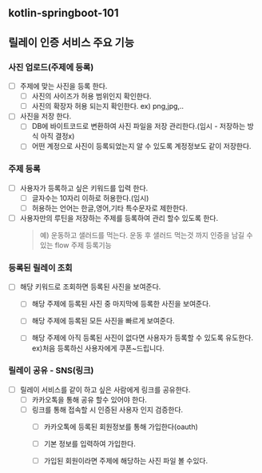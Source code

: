 ## kotlin-springboot-101

## 릴레이 인증 서비스 주요 기능

### 사진 업로드(주제에 등록)
- [ ] 주제에 맞는 사진을 등록 한다.
  - [ ] 사진의 사이즈가 허용 범위인지 확인한다.
  - [ ] 사진의 확장자 허용 되는지 확인한다. ex) png,jpg,..
-[ ] 사진을 저장 한다.
  - [ ] DB에 바이트코드로 변환하여 사진 파일을 저장 관리한다.(임시 - 저장하는 방식 아직 결정x)
  - [ ] 어떤 계정으로 사진이 등록되었는지 알 수 있도록 계정정보도 같이 저장한다.

### 주제 등록
- [ ] 사용자가 등록하고 싶은 키워드를 입력 한다.
  - [ ] 글자수는 10자리 이하로 허용한다.(임시)
  - [ ] 허용하는 언어는 한글,영어,기타 특수문자로 제한한다.
- [ ] 사용자만의 루틴을 저장하는 주제를 등록하여 관리 할수 있도록 한다.
   > 예) 운동하고 샐러드를 먹는다.
   > 운동 후 샐러드 먹는것 까지 인증을 남길 수 있는 flow 주제 등록기능

### 등록된 릴레이 조회
- [ ] 해당 키워드로 조회하면 등록된 사진을 보여준다.
  - [ ] 해당 주제에 등록된 사진 중 마지막에 등록한 사진을 보여준다.
  - [ ] 해당 주제에 등록된 모든 사진을 빠르게 보여준다.
  - [ ] 해당 주제에 아직 등록된 사진이 없다면 사용자가 등록할 수 있도록 유도한다. ex)처음 등록하신 사용자에게 쿠폰~드립니다.


### 릴레이 공유 - SNS(링크)
- [ ] 릴레이 서비스를 같이 하고 싶은 사람에게 링크를 공유한다.
  - [ ] 카카오톡을 통해 공유 할수 있어야 한다.
  - [ ] 링크를 통해 접속할 시 인증된 사용자 인지 검증한다.
    - [ ] 카카오톡에 등록된 회원정보를 통해 가입한다(oauth)
    - [ ] 기본 정보를 입력하여 가입한다.
    - [ ] 가입된 회원이라면 주제에 해당하는 사진 파일 볼 수있다.
  
